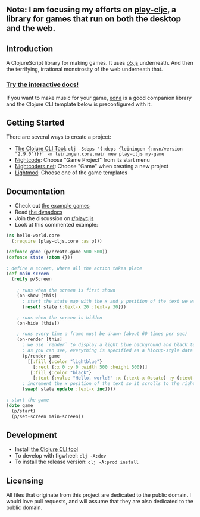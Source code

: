 ## Note: I am focusing my efforts on [play-cljc](https://github.com/oakes/play-cljc), a library for games that run on both the desktop and the web.

## Introduction

A ClojureScript library for making games. It uses [p5.js](http://p5js.org/) underneath. And then the terrifying, irrational monstrosity of the web underneath that.

### [Try the interactive docs!](https://oakes.github.io/play-cljs/)

If you want to make music for your game, [edna](https://github.com/oakes/edna) is a good companion library and the Clojure CLI template below is preconfigured with it.

## Getting Started

There are several ways to create a project:

* [The Clojure CLI Tool](https://clojure.org/guides/getting_started#_clojure_installer_and_cli_tools): `clj -Sdeps '{:deps {leiningen {:mvn/version "2.9.0"}}}' -m leiningen.core.main new play-cljs my-game`
* [Nightcode](https://sekao.net/nightcode/): Choose "Game Project" from its start menu
* [Nightcoders.net](http://nightcoders.net/): Choose "Game" when creating a new project
* [Lightmod](https://sekao.net/lightmod/): Choose one of the game templates

## Documentation

* Check out [the example games](https://github.com/oakes/play-cljs-examples)
* Read [the dynadocs](https://oakes.github.io/play-cljs/)
* Join the discussion on [r/playcljs](https://www.reddit.com/r/playcljs/)
* Look at this commented example:

```clojure
(ns hello-world.core
  (:require [play-cljs.core :as p]))

(defonce game (p/create-game 500 500))
(defonce state (atom {}))

; define a screen, where all the action takes place
(def main-screen
  (reify p/Screen
  
    ; runs when the screen is first shown
    (on-show [this]
      ; start the state map with the x and y position of the text we want to display
      (reset! state {:text-x 20 :text-y 30}))

    ; runs when the screen is hidden
    (on-hide [this])

    ; runs every time a frame must be drawn (about 60 times per sec)
    (on-render [this]
      ; we use `render` to display a light blue background and black text
      ; as you can see, everything is specified as a hiccup-style data structure
      (p/render game
        [[:fill {:color "lightblue"}
          [:rect {:x 0 :y 0 :width 500 :height 500}]]
         [:fill {:color "black"}
          [:text {:value "Hello, world!" :x (:text-x @state) :y (:text-y @state) :size 16 :font "Georgia" :style :italic}]]])
      ; increment the x position of the text so it scrolls to the right
      (swap! state update :text-x inc))))

; start the game
(doto game
  (p/start)
  (p/set-screen main-screen))
```

## Development

* Install [the Clojure CLI tool](https://clojure.org/guides/getting_started#_clojure_installer_and_cli_tools)
* To develop with figwheel: `clj -A:dev`
* To install the release version: `clj -A:prod install`

## Licensing

All files that originate from this project are dedicated to the public domain. I would love pull requests, and will assume that they are also dedicated to the public domain.
